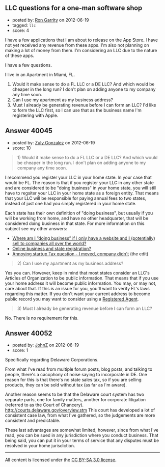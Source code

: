 ## LLC questions for a one-man software shop

- posted by: [Ron Garrity](https://stackexchange.com/users/-1/18463-ron-garrity) on 2012-06-19
- tagged: `llc`
- score: 4

I have a few applications that I am about to release on the App Store.  I have not yet received any revenue from these apps.  I'm also not planning on making a lot of money from them.  I'm considering an LLC due to the nature of these apps.  

I have a few questions.

I live in an Apartment in Miami, FL.

 1. Would it make sense to do a FL LLC or a DE LLC? And which would be cheaper in the long run? I don't plan on adding anyone to my company any time soon.
 2. Can I use my apartment as my business address?
 3. Must I already be generating revenue before I can form an LLC?  I'd like to form the LLC first, so I can use that as the business name I'm registering with Apple.



## Answer 40045

- posted by: [Zuly Gonzalez](https://stackexchange.com/users/-1/2692-zuly-gonzalez) on 2012-06-19
- score: 10

<blockquote>
  <p>1) Would it make sense to do a FL LLC or a DE LLC? And which would be cheaper in the long run. I don't plan on adding anyone to my company any time soon.</p>
</blockquote>

<p>I recommend you register your LLC in your home state. In your case that would be FL. The reason is that if you register your LLC in any other state and are considered to be "doing business" in your home state, you will still have to regsiter your LLC in your home state as a foreign entity. That means that your LLC will be responsible for paying annual fees to two states, instead of just one had you simply registered in your home state.</p>

<p>Each state has their own definition of "doing business", but usually if you will be working from home, and have no other headquarter, that will be considered doing business in that state. For more information on this subject see my other answers:</p>

<ul>
<li><a href="http://answers.onstartups.com/a/23208">Where am I “doing business” if I only have a website and I (potentially) sell to companies all over the world?</a></li>
<li><a href="http://answers.onstartups.com/a/29971">Online business and state registration?</a></li>
<li><a href="http://answers.onstartups.com/a/13826">Annoying startup Tax question - I moved, company didn't</a> (the edit)</li>
</ul>

<blockquote>
  <p>2) Can I use my apartment as my business address?</p>
</blockquote>

<p>Yes you can. However, keep in mind that most states consider an LLC's Articles of Organization to be public information. That means that if you use your home address it will become public information. You may, or may not, care about that. If this is an issue for you, you'll want to verify FL's laws regarding this matter. If you don't want your current address to become public record you may want to consider using a <a href="http://en.wikipedia.org/wiki/Registered_agent">Registered Agent</a>.</p>

<blockquote>
  <p>3) Must I already be generating revenue before I can form an LLC?</p>
</blockquote>

<p>No. There is no requirement for this.</p>



## Answer 40052

- posted by: [JohnZ](https://stackexchange.com/users/-1/18439-johnz) on 2012-06-19
- score: 1

<p>Specifically regarding Delaware Corporations.  </p>

<p>From what I've read from multiple forum posts, blog posts, and talking to people, there's a cacophony of noise saying to incorporate in DE.  One reason for this is that there's no state sales tax, so if you are selling products, they can be sold without tax (as far as I'm aware). </p>

<p>Another reason seems to be that the Delaware court system has two separate parts, one for family matters, another for corporate litigation (referred to as the Court of Chancery).  <a href="http://courts.delaware.gov/overview.stm" rel="nofollow">http://courts.delaware.gov/overview.stm</a>  This court has developed a lot of consistent case law, from what I've gathered, so the judgements are more consistent and predictable.  </p>

<p>These last advantages are somewhat limited, however, since from what I've read, you can be sued in any jurisdiction where you conduct business.  That being said, you can put it in your terms of service that any disputes must be resolved in your home jurisdiction.</p>




---

All content is licensed under the [CC BY-SA 3.0 license](https://creativecommons.org/licenses/by-sa/3.0/).
